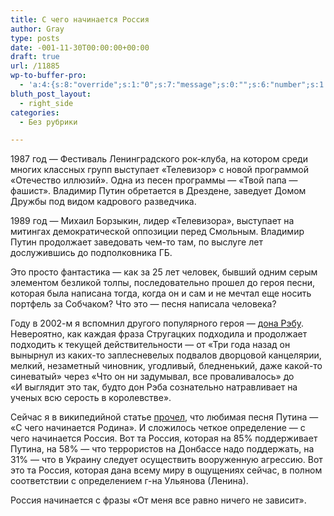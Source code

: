 ```yaml
---
title: С чего начинается Россия
author: Gray
type: posts
date: -001-11-30T00:00:00+00:00
draft: true
url: /11885
wp-to-buffer-pro:
  - 'a:4:{s:8:"override";s:1:"0";s:7:"message";s:0:"";s:6:"number";s:1:"1";s:16:"alternateMessage";s:0:"";}'
bluth_post_layout:
  - right_side
categories:
  - Без рубрики

---
```








1987 год — Фестиваль Ленинградского рок-клуба, на котором среди многих классных групп выступает &#171;Телевизор&#187; с новой программой &#171;Отечество иллюзий&#187;. Одна из песен программы — &#171;Твой папа &#8212; фашист&#187;. Владимир Путин обретается в Дрездене, заведует Домом Дружбы под видом кадрового разведчика.

1989 год — Михаил Борзыкин, лидер &#171;Телевизора&#187;, выступает на митингах демократической оппозиции перед Смольным. Владимир Путин продолжает заведовать чем-то там, по выслуге лет дослужившись до подполковника ГБ.

Это просто фантастика — как за 25 лет человек, бывший одним серым элементом безликой толпы, последовательно прошел до героя песни, которая была написана тогда, когда он и сам и не мечтал еще носить портфель за Собчаком? Что это — песня написала человека?



Году в 2002-м я вспомнил другого популярного героя — [дона Рэбу][1]. Невероятно, как каждая фраза Стругацких подходила и продолжает подходить к текущей действительности — от &#171;Три года назад он вынырнул из каких-то заплесневелых подвалов дворцовой канцелярии, мелкий, незаметный чиновник, угодливый, бледненький, даже какой-то синеватый&#187; через &#171;Что он ни задумывал, все проваливалось&#187; до &#171;И выглядит это так, будто дон Рэба сознательно натравливает на ученых всю серость в королевстве&#187;.

Сейчас я в википедийной статье <a href="http://ru.wikipedia.org/wiki/%D0%9F%D1%83%D1%82%D0%B8%D0%BD#.D0.A3.D0.B2.D0.BB.D0.B5.D1.87.D0.B5.D0.BD.D0.B8.D1.8F" target="_blank">прочел</a>, что любимая песня Путина — &#171;С чего начинается Родина&#187;. И сложилось четкое определение — с чего начинается Россия. Вот та Россия, которая на 85% поддерживает Путина, на 58% — что террористов на Донбассе надо поддержать, на 31% — что в Украину следует осуществить вооруженную агрессию. Вот это та Россия, которая дана всему миру в ощущениях сейчас, в полном соответствии с определением г-на Ульянова (Ленина).

Россия начинается с фразы &#171;От меня все равно ничего не зависит&#187;.

 [1]: http://lib.ru/STRUGACKIE/be_god.txt
